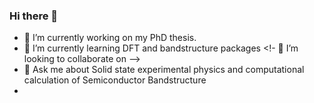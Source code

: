 ### Hi there 👋


- 🔭 I’m currently working on my PhD thesis.
- 🌱 I’m currently learning DFT and bandstructure packages
<!- 👯 I’m looking to collaborate on -->
- 💬 Ask me about Solid state experimental physics and computational calculation of Semiconductor Bandstructure 
- 

<!--
**RUCO13/RUCO13** is a ✨ _special_ ✨ repository because its `README.md` (this file) appears on your GitHub profile.

Here are some ideas to get you started:

- 🔭 I’m currently working on ...
- 🌱 I’m currently learning ...
- 👯 I’m looking to collaborate on ...
- 🤔 I’m looking for help with ...
- 💬 Ask me about ...
- 📫 How to reach me: ...
- 😄 Pronouns: ...
- ⚡ Fun fact: ...
-->
